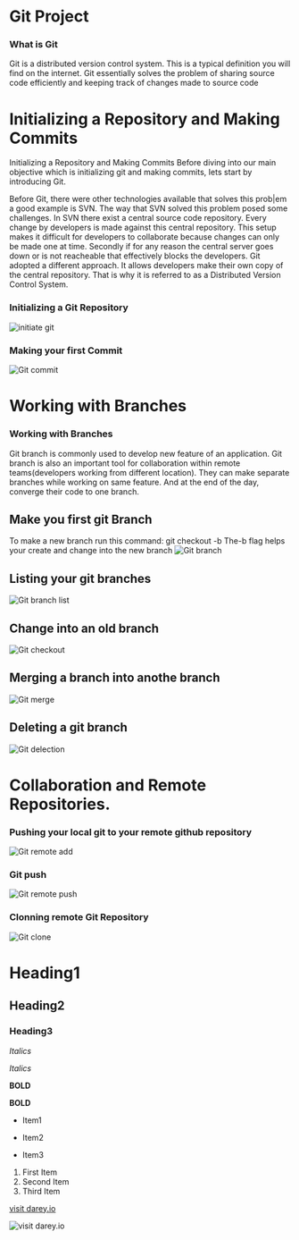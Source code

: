# Git Project
### What is Git
Git is a distributed version control system. This is a typical definition you will find on the internet.
Git essentially solves the problem of sharing source code efficiently and keeping track of changes made to
source code

# Initializing a Repository and Making Commits
Initializing a Repository and Making Commits
Before diving into our main objective which is initializing git and making commits, Iets start by introducing Git.

Before Git, there were other technologies available that solves this prob|em a good example is SVN.
The way that SVN solved this problem posed some challenges. In SVN there exist a central source code repository. Every
change by developers is made against this central repository. This setup makes it difficult for developers to collaborate
because changes can only be made one at time. Secondly if for any reason the central server goes down or is not reacheable that effectively blocks the developers.
Git adopted a different approach. It allows developers make their own copy of the central repository. That is why it is
referred to as a Distributed Version Control System.
### Initializing a Git Repository

![initiate git](Git_Images/git_1.png)

### Making your first Commit
![Git commit](Git_Images/git_2.png)

# Working with Branches
### Working with Branches
Git branch is commonly used to develop new feature of an application.
Git branch is also an important tool for collaboration within remote teams(developers working from different location).
They can make separate branches while working on same feature. And at the end of the day, converge their code to one
branch.
## Make you first git Branch
To make a new branch run this command: git checkout -b
The-b flag helps your create and change into the new branch
![Git branch](Git_Images/git_branch.png)
## Listing your git branches
![Git branch list](Git_Images/git_list.png)

## Change into an old branch
![Git checkout](Git_Images/git_checkout.png)

## Merging a branch into anothe branch
![Git merge](Git_Images/git_merge.png)

## Deleting a git branch
![Git delection](Git_Images/git_5.png)

# Collaboration and Remote Repositories.
### Pushing your local git to your remote github repository
![Git remote add](Git_Images/git_remote_add.png)

### Git push
![Git remote push](Git_Images/git_push.png)

### Clonning remote Git Repository

![Git clone](Git_Images/git_clone.png)

# Heading1
## Heading2
### Heading3

*Italics*

_Italics_

**BOLD**

__BOLD__

- Item1

- Item2

- Item3

1. First Item
2. Second Item
3. Third Item

[visit darey.io](https://www.darey.io)


![visit darey.io](Git_Images/image.png)







